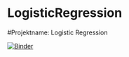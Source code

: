 # LogisticRegression

#Projektname: Logistic Regression

[![Binder](https://mybinder.org/badge_logo.svg)](https://mybinder.org/v2/gh/Phips91/LogisticRegression/HEAD)

